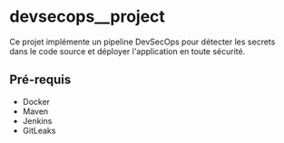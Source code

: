 # devsecops__project
Ce projet implémente un pipeline DevSecOps pour détecter les secrets dans le code source et déployer l'application en toute sécurité.

## Pré-requis

- Docker
- Maven
- Jenkins
- GitLeaks
